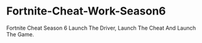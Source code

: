 # Fortnite-Cheat-Work-Season6
Fortnite Cheat Season 6
Launch The Driver, Launch The Cheat And Launch The Game.
